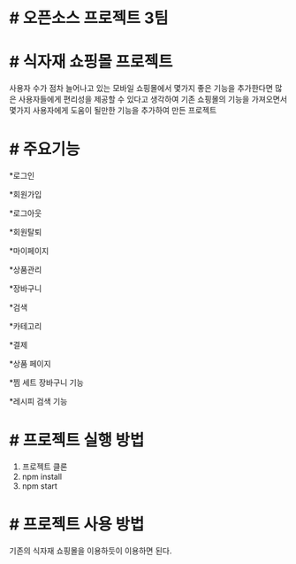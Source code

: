
# # 오픈소스 프로젝트 3팀

# # 식자재 쇼핑몰 프로젝트
사용자 수가 점차 늘어나고 있는 모바일 쇼핑몰에서 몇가지 좋은 기능을 추가한다면 많은 사용자들에게 편리성을 제공할 수 있다고 생각하여 
기존 쇼핑몰의 기능을 가져오면서 몇가지 사용자에게 도움이 될만한 기능을 추가하여 만든 프로젝트


# # 주요기능

*로그인

*회원가입

*로그아웃

*회원탈퇴

*마이페이지

*상품관리

*장바구니

*검색

*카테고리

*결제 

*상품 페이지

*찜 세트 장바구니 기능

*레시피 검색 기능


# # 프로젝트 실행 방법
1. 프로젝트 클론
2. npm install
3. npm start

# # 프로젝트 사용 방법
기존의 식자재 쇼핑몰을 이용하듯이 이용하면 된다.


  
